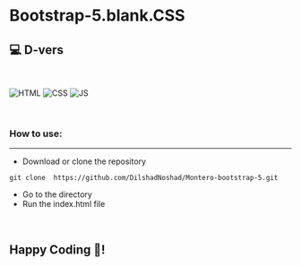 # Bootstrap-5.blank.CSS

## 💻 D-vers

<br>

![HTML](https://img.shields.io/badge/html5%20-%23E34F26.svg?&style=for-the-badge&logo=html5&logoColor=white)
![CSS](https://img.shields.io/badge/css3%20-%231572B6.svg?&style=for-the-badge&logo=css3&logoColor=white)
![JS](https://img.shields.io/badge/javascript%20-%23323330.svg?&style=for-the-badge&logo=javascript&logoColor=%23F7DF1E)

<br>

### How to use:

---

- Download or clone the repository

```
git clone  https://github.com/DilshadNoshad/Montero-bootstrap-5.git
```

- Go to the directory
- Run the index.html file

<br>

## Happy Coding 🎉!
